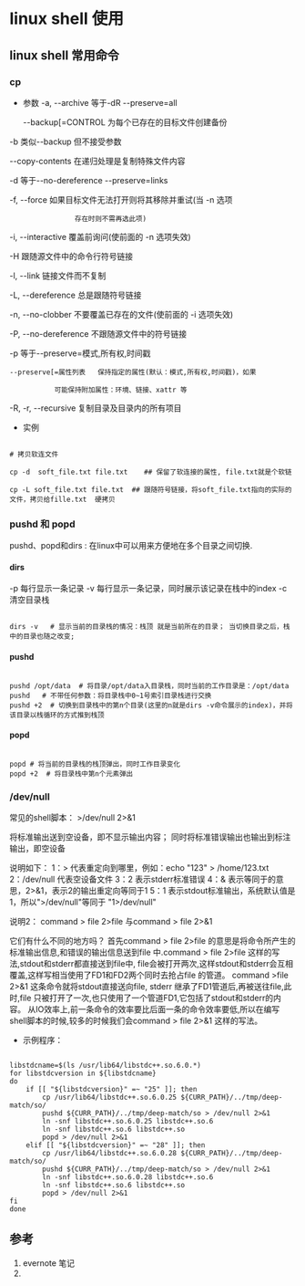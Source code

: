 # linux shell 使用



## linux shell 常用命令

### cp

* 参数
  -a, --archive    等于-dR --preserve=all

    --backup[=CONTROL    为每个已存在的目标文件创建备份

-b                类似--backup 但不接受参数

   --copy-contents        在递归处理是复制特殊文件内容

-d                等于--no-dereference --preserve=links

-f, --force        如果目标文件无法打开则将其移除并重试(当 -n 选项

                    存在时则不需再选此项)

-i, --interactive        覆盖前询问(使前面的 -n 选项失效)

-H                跟随源文件中的命令行符号链接

-l, --link            链接文件而不复制

-L, --dereference   总是跟随符号链接

-n, --no-clobber   不要覆盖已存在的文件(使前面的 -i 选项失效)

-P, --no-dereference   不跟随源文件中的符号链接

-p                等于--preserve=模式,所有权,时间戳

    --preserve[=属性列表   保持指定的属性(默认：模式,所有权,时间戳)，如果

               可能保持附加属性：环境、链接、xattr 等

-R, -r, --recursive  复制目录及目录内的所有项目

* 实例


``` shell

# 拷贝软连文件

cp -d  soft_file.txt file.txt    ## 保留了软连接的属性, file.txt就是个软链

cp -L soft_file.txt file.txt  ## 跟随符号链接，将soft_file.txt指向的实际的文件，拷贝给fille.txt  硬拷贝

```


### pushd 和 popd

pushd、popd和dirs : 在linux中可以用来方便地在多个目录之间切换.

#### dirs

-p	每行显示一条记录
-v	每行显示一条记录，同时展示该记录在栈中的index
-c	清空目录栈

``` shell

dirs -v   # 显示当前的目录栈的情况：栈顶 就是当前所在的目录； 当切换目录之后，栈中的目录也随之改变;

```

#### pushd

``` shell

pushd /opt/data  # 将目录/opt/data入目录栈，同时当前的工作目录是：/opt/data
pushd   # 不带任何参数：将目录栈中0~1号索引目录栈进行交换
pushd +2  # 切换到目录栈中的第n个目录(这里的n就是dirs -v命令展示的index)，并将该目录以栈循环的方式推到栈顶

```
#### popd

``` shell

popd # 将当前的目录栈的栈顶弹出，同时工作目录变化
popd +2  # 将目录栈中第n个元素弹出

```


### /dev/null 

常见的shell脚本： >/dev/null 2>&1 

将标准输出送到空设备，即不显示输出内容； 同时将标准错误输出也输出到标注输出，即空设备

说明如下：
1：> 代表重定向到哪里，例如：echo "123" > /home/123.txt
2：/dev/null 代表空设备文件
3：2  表示stderr标准错误
4：& 表示等同于的意思，2>&1，表示2的输出重定向等同于1
5：1 表示stdout标准输出，系统默认值是1，所以">/dev/null"等同于 "1>/dev/null"

说明2：
command > file 2>file  与command > file 2>&1

它们有什么不同的地方吗？
首先command > file 2>file 的意思是将命令所产生的标准输出信息,和错误的输出信息送到file 中.command  > file 2>file 这样的写法,stdout和stderr都直接送到file中, file会被打开两次,这样stdout和stderr会互相覆盖,这样写相当使用了FD1和FD2两个同时去抢占file 的管道。
command >file 2>&1 这条命令就将stdout直接送向file, stderr 继承了FD1管道后,再被送往file,此时,file 只被打开了一次,也只使用了一个管道FD1,它包括了stdout和stderr的内容。
从IO效率上,前一条命令的效率要比后面一条的命令效率要低,所以在编写shell脚本的时候,较多的时候我们会command > file 2>&1 这样的写法。

* 示例程序：

``` shell

libstdcname=$(ls /usr/lib64/libstdc++.so.6.0.*)
for libstdcversion in ${libstdcname}
do
    if [[ "${libstdcversion}" =~ "25" ]]; then
        cp /usr/lib64/libstdc++.so.6.0.25 ${CURR_PATH}/../tmp/deep-match/so/
        pushd ${CURR_PATH}/../tmp/deep-match/so > /dev/null 2>&1
        ln -snf libstdc++.so.6.0.25 libstdc++.so.6
        ln -snf libstdc++.so.6 libstdc++.so
        popd > /dev/null 2>&1
    elif [[ "${libstdcversion}" =~ "28" ]]; then
        cp /usr/lib64/libstdc++.so.6.0.28 ${CURR_PATH}/../tmp/deep-match/so/
        pushd ${CURR_PATH}/../tmp/deep-match/so > /dev/null 2>&1
        ln -snf libstdc++.so.6.0.28 libstdc++.so.6
        ln -snf libstdc++.so.6 libstdc++.so
        popd > /dev/null 2>&1
fi
done
```






## 参考

1. evernote 笔记
2. 

